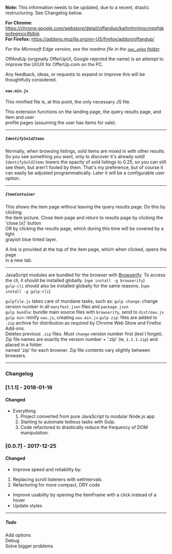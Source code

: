 **Note:** This information needs to be updated, due to a recent, drastic restructuring. See Changelog below.  

**For Chrome:** https://chrome.google.com/webstore/detail/offandup/kaihmhnjmocmppfgkpofegmccjfblbik  
**For Firefox:** https://addons.mozilla.org/en-US/firefox/addon/offandup/  

*For the Microsoft Edge version, see the readme file in the [`oau_edge` folder](https://github.com/bnoden/OffAndUp/tree/master/oau_edge).*  

OffAndUp (originally OfferUpUI, Google rejected the name) is an attempt to improve the UI/UX
for OfferUp.com on the PC.  

Any feedback, ideas, or requests to expand or improve this will be thoughtfully considered.  

#### `oau.min.js`  
This minified file is, at this point, the only necessary JS file.  

This extension functions on the landing page, the query results page, and item and user  
profile pages (assuming the user has items for sale).
___  

##### `IdentifySoldItems`  
Normally, when browsing listings, sold items are mixed in with other results.
So you see something you want, only to discover it's already sold!  
`IdentifySoldItems` lowers the opacity of sold listings to 0.25, so you can still
see them, but aren't fooled by them. That's my preference, but of course it can easily
be adjusted programmatically. Later it will be a configurable user *option*.
___  

##### `ItemContainer`  
This shows the item page without leaving the query results page.  Do this by clicking    
the item picture. Close item page and return to results page by clicking the 'close [x]' button  
OR by clicking the results page, which during this time will be covered by a light  
grayish blue tinted layer.  

A link is provided at the top of the item page, which when clicked, opens the page  
in a new tab.  
___  
JavaScript modules are bundled for the browser with [Browserify](https://github.com/browserify/browserify). To access the cli,
it should be installed globally. (`npm install -g browserify`)  
`gulp-cli` should also be installed globally for the same reasons. (`npm install -g gulp-cli`)  

`gulpfile.js` takes care of mundane tasks, such as:
    `gulp change`: change version number in all `manifest.json` files and `package.json`  
    `gulp bundle`: bundle main source files with `browserify`, send to `dist/oau.js`
    `gulp min`: minify `oau.js`, creating `oau.min.js`
    `gulp zip`: files are added to `.zip` archive for distribution as required by Chrome Web Store and Firefox Add-ons.  
                Deletes previous `.zip` files. Must `change` version number first (lest I forget).  
                Zip file names are exactly the version number + '.zip' (ie, `1.1.1.zip`) and placed in a folder  
                named 'zip' for each browser. Zip file contents vary slightly between browsers.  

___  
### Changelog  

### [1.1.1] - 2018-01-16  
#### Changed  
- Everything
  1. Project converted from pure JavaScript to modular Node.js app
  2. Starting to automate tedious tasks with Gulp.
  3. Code refactored to drastically reduce the frequency of DOM manipulation.

### [0.0.7] - 2017-12-25  
#### Changed  
- Improve speed and reliability by:
 1. Replacing scroll listeners with setIntervals
 2. Refactoring for more compact, DRY code

- Improve usability by opening the itemFrame with a click instead of a hover  
- Update styles   
___  

##### Todo  
Add options  
Debug  
Solve bigger problems  
